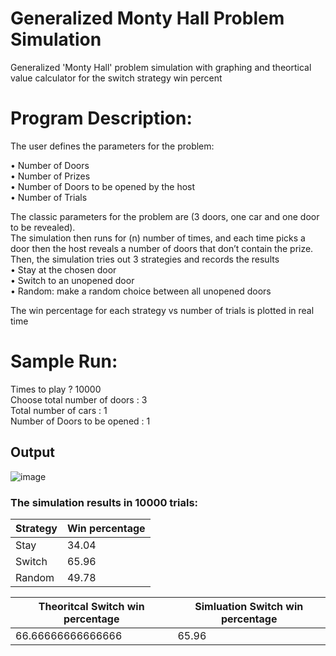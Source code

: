 # Generalized Monty Hall Problem Simulation
 Generalized 'Monty Hall' problem simulation with graphing  and theortical value calculator for the switch strategy win percent

# Program Description: 
The user defines the parameters for the problem:

•	Number of Doors \
•	Number of Prizes \
•	Number of Doors to be opened by the host \
•	Number of Trials 

The classic parameters for the problem are (3 doors, one car and one door to be revealed).  \
The simulation then runs for (n) number of times, and each time picks a door then the host reveals a number of doors that don’t contain the prize. Then, the simulation tries out 3 strategies and records the results \
 •	 Stay at the chosen door \
 •	 Switch to an unopened door \
 •	 Random: make a random choice between all unopened doors 
 
The win percentage for each strategy vs number of trials is plotted in real time 

# Sample Run: 
Times to play ? 10000 \
Choose total number of doors : 3 \
Total number of cars : 1 \
Number of Doors to be opened : 1 

## Output

![image](https://user-images.githubusercontent.com/66860955/126853136-16bbeb8a-5858-4e98-9d7d-9756c46dba0d.png)

### The simulation results in 10000 trials: 

| Strategy      | Win percentage|       
| ------------- | ------------- |                
| Stay          | 34.04         |
| Switch        | 65.96         |
| Random        | 49.78         |

| Theoritcal Switch win percentage | Simluation Switch win percentage |
|--------------------------------- | -------------------------------- |
|          66.66666666666666       |                65.96             | 
